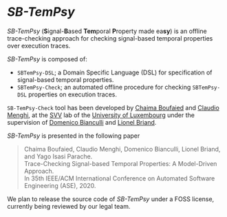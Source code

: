 # *SB-TemPsy*
*SB-TemPsy* (**S**ignal-**B**ased **Tem**poral **P**roperty made ea**sy**) is an offline trace-checking approach for checking signal-based temporal properties over execution traces.

*SB-TemPsy* is composed of:
  - `SBTemPsy-DSL`; a Domain Specific Language (DSL) for specification of signal-based temporal properties.
  - `SBTemPsy-Check`; an automated offline procedure for checking `SBTemPsy-DSL` properties on execution traces.

`SB-TemPsy-Check` tool has been developed by [Chaima Boufaied](https://wwwfr.uni.lu/snt/people/chaima_boufaied) and [Claudio Menghi](https://wwwfr.uni.lu/snt/people/claudio_menghi), at the [SVV](https://wwwen.uni.lu/snt/research/software_verification_and_validation_lab/) lab of the [University of Luxembourg](https://wwwen.uni.lu/)
under the supervision of [Domenico Bianculli](https://wwwen.uni.lu/snt/people/domenico_bianculli) and [Lionel Briand](https://wwwen.uni.lu/snt/people/lionel_briand).

*SB-TemPsy* is presented in the following paper
> Chaima Boufaied, Claudio Menghi, Domenico Bianculli, Lionel Briand, and Yago Isasi Parache.  <br/>
Trace-Checking Signal-based Temporal Properties: A Model-Driven Approach. <br/>
In 35th IEEE/ACM International Conference on Automated Software Engineering (ASE), 2020.<br/>

We plan to release the source code of *SB-TemPsy*  under a FOSS license,  currently being reviewed by our legal team.
